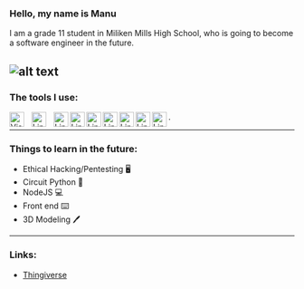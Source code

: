 ### Hello, my name is Manu 
I am a grade 11 student in Miliken Mills High School, who is going to become a software engineer in the future.

![alt text](https://github-readme-stats.vercel.app/api?username=ManuNarula&&show_icons=true&title_color=FFFFFF&icon_color=D8DEE9&text_color=8FBCBB&bg_color=4C566A)
---
### The tools I use: 
<img align="left" alt="Visual Studio Code" width="26px" src="https://cdn.jsdelivr.net/gh/devicons/devicon/icons/vscode/vscode-original.svg" style="padding-right:10px;" />
<img align="left" alt="Linux" width="26px" src="https://cdn.jsdelivr.net/gh/devicons/devicon/icons/linux/linux-original.svg" style="padding-right:10px;" />
<img align="left" alt="Linux" width="26px" src="https://cdn.jsdelivr.net/gh/devicons/devicon/icons/bash/bash-plain.svg"  />
<img align="left" alt="Linux" width="26px" src="https://cdn.jsdelivr.net/gh/devicons/devicon/icons/github/github-original.svg" />
<img align="left" alt="Linux" width="26px" src="https://cdn.jsdelivr.net/gh/devicons/devicon/icons/vim/vim-original.svg" />
<img align="left" alt="Linux" width="26px" src="https://cdn.jsdelivr.net/gh/devicons/devicon/icons/arduino/arduino-original-wordmark.svg" />
<img align="left" alt="Linux" width="26px" src="https://cdn.jsdelivr.net/gh/devicons/devicon/icons/raspberrypi/raspberrypi-original.svg" />
<img align="left" alt="Linux" width="26px" src="https://cdn.jsdelivr.net/gh/devicons/devicon/icons/python/python-original-wordmark.svg" />
<img align="left" alt="Linux" width="26px" src="https://cdn.jsdelivr.net/gh/devicons/devicon/icons/markdown/markdown-original.svg" />
.

---
### Things to learn in the future: 
+ Ethical Hacking/Pentesting 🖥️
+ Circuit Python 🐍
+ NodeJS 💻
+ Front end ⌨️
+ 3D Modeling 🖊️

--- 
### Links: 
+ [Thingiverse](https://www.thingiverse.com/25/designs)

<!--
**ManuNarula/ManuNarula** is a ✨ _special_ ✨ repository because its `README.md` (this file) appears on your GitHub profile.

Here are some ideas to get you started:

- 🔭 I’m currently working on ...
- 🌱 I’m currently learning ...
- 👯 I’m looking to collaborate on ...
- 🤔 I’m looking for help with ...
- 💬 Ask me about ...
- 📫 How to reach me: ...
- 😄 Pronouns: ...
- ⚡ Fun fact: ...
-->
